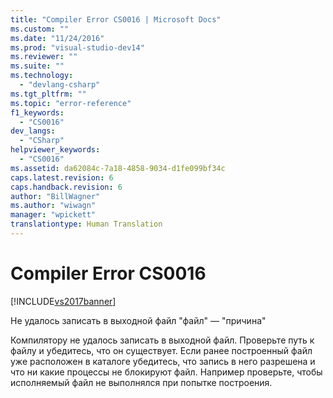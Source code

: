 ```yaml
---
title: "Compiler Error CS0016 | Microsoft Docs"
ms.custom: ""
ms.date: "11/24/2016"
ms.prod: "visual-studio-dev14"
ms.reviewer: ""
ms.suite: ""
ms.technology: 
  - "devlang-csharp"
ms.tgt_pltfrm: ""
ms.topic: "error-reference"
f1_keywords: 
  - "CS0016"
dev_langs: 
  - "CSharp"
helpviewer_keywords: 
  - "CS0016"
ms.assetid: da62084c-7a18-4858-9034-d1fe099bf34c
caps.latest.revision: 6
caps.handback.revision: 6
author: "BillWagner"
ms.author: "wiwagn"
manager: "wpickett"
translationtype: Human Translation
---
```

# Compiler Error CS0016
[!INCLUDE[vs2017banner](../../../csharp/includes/vs2017banner.md)]

Не удалось записать в выходной файл "файл" — "причина"  
  
 Компилятору не удалось записать в выходной файл.  Проверьте путь к файлу и убедитесь, что он существует.  Если ранее построенный файл уже расположен в каталоге убедитесь, что запись в него разрешена и что ни какие процессы не блокируют файл.  Например проверьте, чтобы исполняемый файл не выполнялся при попытке построения.